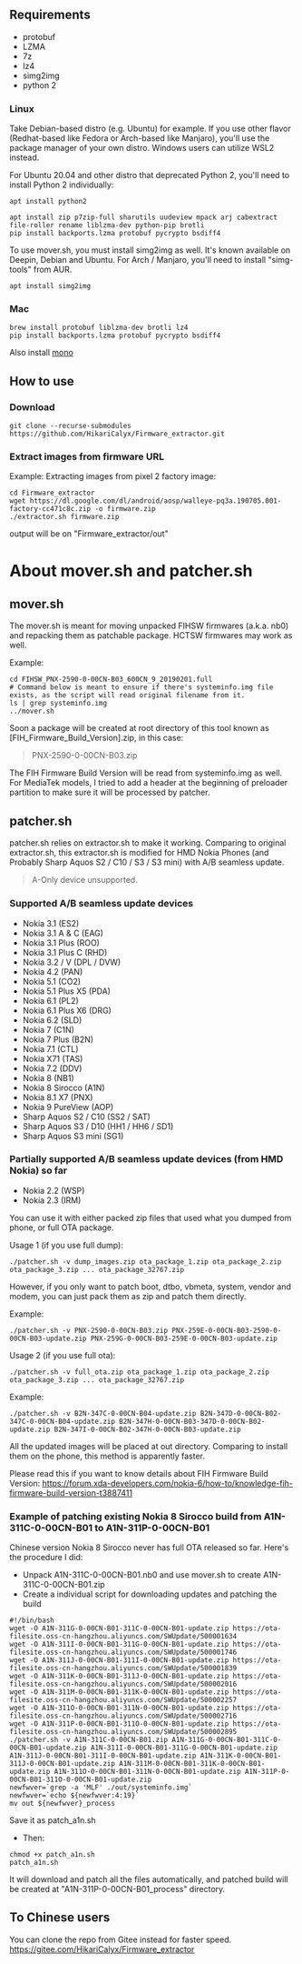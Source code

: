 ## Requirements
- protobuf
- LZMA
- 7z
- lz4
- simg2img
- python 2

### Linux
Take Debian-based distro (e.g. Ubuntu) for example. If you use other flavor (Redhat-based like Fedora or Arch-based like Manjaro), you'll use the package manager of your own distro. Windows users can utilize WSL2 instead.

For Ubuntu 20.04 and other distro that deprecated Python 2, you'll need to install Python 2 individually:
```
apt install python2
```

```
apt install zip p7zip-full sharutils uudeview mpack arj cabextract file-roller rename liblzma-dev python-pip brotli
pip install backports.lzma protobuf pycrypto bsdiff4
```



To use mover.sh, you must install simg2img as well. It's known available on Deepin, Debian and Ubuntu. For Arch / Manjaro, you'll need to install "simg-tools" from AUR.
```
apt install simg2img
```
### Mac
```
brew install protobuf liblzma-dev brotli lz4
pip install backports.lzma protobuf pycrypto bsdiff4
```
Also install [mono](https://www.mono-project.com/docs/getting-started/install/mac/)  

## How to use
### Download
```
git clone --recurse-submodules https://github.com/HikariCalyx/Firmware_extractor.git
```

### Extract images from firmware URL
Example: Extracting images from pixel 2 factory image:
```
cd Firmware_extractor
wget https://dl.google.com/dl/android/aosp/walleye-pq3a.190705.001-factory-cc471c8c.zip -o firmware.zip
./extractor.sh firmware.zip
```
output will be on "Firmware_extractor/out"

# About mover.sh and patcher.sh

## mover.sh
The mover.sh is meant for moving unpacked FIHSW firmwares (a.k.a. nb0) and repacking them as patchable package. HCTSW firmwares may work as well.

Example:
```
cd FIHSW_PNX-2590-0-00CN-B03_600CN_9_20190201.full
# Command below is meant to ensure if there's systeminfo.img file exists, as the script will read original filename from it.
ls | grep systeminfo.img
../mover.sh
```

Soon a package will be created at root directory of this tool known as \[FIH_Firmware_Build_Version\].zip, in this case:
> PNX-2590-0-00CN-B03.zip

The FIH Firmware Build Version will be read from systeminfo.img as well.
For MediaTek models, I tried to add a header at the beginning of preloader partition to make sure it will be processed by patcher.

## patcher.sh

patcher.sh relies on extractor.sh to make it working.
Comparing to original extractor.sh, this extractor.sh is modified for HMD Nokia Phones (and Probably Sharp Aquos S2 / C10 / S3 / S3 mini) with A/B seamless update.

> A-Only device unsupported.

### Supported A/B seamless update devices
- Nokia 3.1 (ES2)
- Nokia 3.1 A & C (EAG)
- Nokia 3.1 Plus (ROO)
- Nokia 3.1 Plus C (RHD)
- Nokia 3.2 / V (DPL / DVW)
- Nokia 4.2 (PAN)
- Nokia 5.1 (CO2)
- Nokia 5.1 Plus X5 (PDA)
- Nokia 6.1 (PL2)
- Nokia 6.1 Plus X6 (DRG)
- Nokia 6.2 (SLD)
- Nokia 7 (C1N)
- Nokia 7 Plus (B2N)
- Nokia 7.1 (CTL)
- Nokia X71 (TAS)
- Nokia 7.2 (DDV)
- Nokia 8 (NB1)
- Nokia 8 Sirocco (A1N)
- Nokia 8.1 X7 (PNX)
- Nokia 9 PureView (AOP)
- Sharp Aquos S2 / C10 (SS2 / SAT)
- Sharp Aquos S3 / D10 (HH1 / HH6 / SD1)
- Sharp Aquos S3 mini (SG1)

### Partially supported A/B seamless update devices (from HMD Nokia) so far
- Nokia 2.2 (WSP)
- Nokia 2.3 (IRM)

You can use it with either packed zip files that used what you dumped from phone, or full OTA package.

Usage 1 (if you use full dump):
```
./patcher.sh -v dump_images.zip ota_package_1.zip ota_package_2.zip ota_package_3.zip ... ota_package_32767.zip
```

However, if you only want to patch boot, dtbo, vbmeta, system, vendor and modem, you can just pack them as zip and patch them directly.

Example:
```
./patcher.sh -v PNX-2590-0-00CN-B03.zip PNX-259E-0-00CN-B03-2590-0-00CN-B03-update.zip PNX-259G-0-00CN-B03-259E-0-00CN-B03-update.zip
```

Usage 2 (if you use full ota):
```
./patcher.sh -v full_ota.zip ota_package_1.zip ota_package_2.zip ota_package_3.zip ... ota_package_32767.zip
```

Example:
```
./patcher.sh -v B2N-347C-0-00CN-B04-update.zip B2N-347D-0-00CN-B02-347C-0-00CN-B04-update.zip B2N-347H-0-00CN-B03-347D-0-00CN-B02-update.zip B2N-347I-0-00CN-B02-347H-0-00CN-B03-update.zip
```

All the updated images will be placed at out directory. Comparing to install them on the phone, this method is apparently faster.

Please read this if you want to know details about FIH Firmware Build Version:
https://forum.xda-developers.com/nokia-6/how-to/knowledge-fih-firmware-build-version-t3887411

### Example of patching existing Nokia 8 Sirocco build from A1N-311C-0-00CN-B01 to A1N-311P-0-00CN-B01

Chinese version Nokia 8 Sirocco never has full OTA released so far.
Here's the procedure I did:

- Unpack A1N-311C-0-00CN-B01.nb0 and use mover.sh to create A1N-311C-0-00CN-B01.zip
- Create a individual script for downloading updates and patching the build
```
#!/bin/bash
wget -O A1N-311G-0-00CN-B01-311C-0-00CN-B01-update.zip https://ota-filesite.oss-cn-hangzhou.aliyuncs.com/SWUpdate/500001634
wget -O A1N-311I-0-00CN-B01-311G-0-00CN-B01-update.zip https://ota-filesite.oss-cn-hangzhou.aliyuncs.com/SWUpdate/500001746
wget -O A1N-311J-0-00CN-B01-311I-0-00CN-B01-update.zip https://ota-filesite.oss-cn-hangzhou.aliyuncs.com/SWUpdate/500001839
wget -O A1N-311K-0-00CN-B01-311J-0-00CN-B01-update.zip https://ota-filesite.oss-cn-hangzhou.aliyuncs.com/SWUpdate/500002016
wget -O A1N-311M-0-00CN-B01-311K-0-00CN-B01-update.zip https://ota-filesite.oss-cn-hangzhou.aliyuncs.com/SWUpdate/500002257
wget -O A1N-311O-0-00CN-B01-311N-0-00CN-B01-update.zip https://ota-filesite.oss-cn-hangzhou.aliyuncs.com/SWUpdate/500002716
wget -O A1N-311P-0-00CN-B01-311O-0-00CN-B01-update.zip https://ota-filesite.oss-cn-hangzhou.aliyuncs.com/SWUpdate/500002895
./patcher.sh -v A1N-311C-0-00CN-B01.zip A1N-311G-0-00CN-B01-311C-0-00CN-B01-update.zip A1N-311I-0-00CN-B01-311G-0-00CN-B01-update.zip A1N-311J-0-00CN-B01-311I-0-00CN-B01-update.zip A1N-311K-0-00CN-B01-311J-0-00CN-B01-update.zip A1N-311M-0-00CN-B01-311K-0-00CN-B01-update.zip A1N-311O-0-00CN-B01-311N-0-00CN-B01-update.zip A1N-311P-0-00CN-B01-311O-0-00CN-B01-update.zip
newfwver=`grep -a 'MLF' ./out/systeminfo.img`
newfwver=`echo ${newfwver:4:19}`
mv out ${newfwver}_process
```
Save it as patch_a1n.sh

- Then:
```
chmod +x patch_a1n.sh
patch_a1n.sh
```

It will download and patch all the files automatically, and patched build will be created at "A1N-311P-0-00CN-B01_process" directory.

## To Chinese users
You can clone the repo from Gitee instead for faster speed.
https://gitee.com/HikariCalyx/Firmware_extractor
